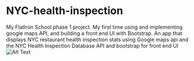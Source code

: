 # NYC-health-inspection
My FlatIron School phase 1 project. My first time using and implementing google maps API, and building a front end UI with Bootstrap.
An app that displays NYC restaurant health inspection stats using Google maps api and the NYC Health Inspection Database API and bootstrap for front end UI
![Alt Text](demo.gif)
